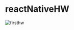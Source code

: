 # reactNativeHW
![firsthw](https://user-images.githubusercontent.com/112498900/233605766-b2342856-d5a2-452c-b367-f29d4e27df9c.png)
